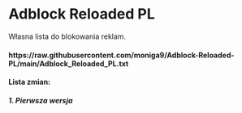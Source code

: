 # Adblock Reloaded PL
Własna lista do blokowania reklam.
<h4> https://raw.githubusercontent.com/moniga9/Adblock-Reloaded-PL/main/Adblock_Reloaded_PL.txt
<h4> Lista zmian:
<h5> 1. Pierwsza wersja
